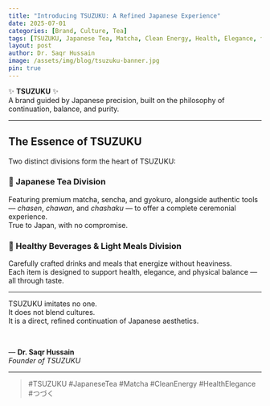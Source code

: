 ```yaml
---
title: "Introducing TSUZUKU: A Refined Japanese Experience"
date: 2025-07-01
categories: [Brand, Culture, Tea]
tags: [TSUZUKU, Japanese Tea, Matcha, Clean Energy, Health, Elegance, つづく]
layout: post
author: Dr. Saqr Hussain
image: /assets/img/blog/tsuzuku-banner.jpg
pin: true
---
```


✨ **TSUZUKU** ✨  
A brand guided by Japanese precision, built on the philosophy of continuation, balance, and purity.

---

## The Essence of TSUZUKU

Two distinct divisions form the heart of TSUZUKU:

### 🔹 Japanese Tea Division
Featuring premium matcha, sencha, and gyokuro, alongside authentic tools — *chasen*, *chawan*, and *chashaku* — to offer a complete ceremonial experience.  
True to Japan, with no compromise.

### 🔹 Healthy Beverages & Light Meals Division
Carefully crafted drinks and meals that energize without heaviness.  
Each item is designed to support health, elegance, and physical balance — all through taste.

---

TSUZUKU imitates no one.  
It does not blend cultures.  
It is a direct, refined continuation of Japanese aesthetics.

<br>

— **Dr. Saqr Hussain**  
*Founder of TSUZUKU*

---

> #TSUZUKU #JapaneseTea #Matcha #CleanEnergy #HealthElegance #つづく
